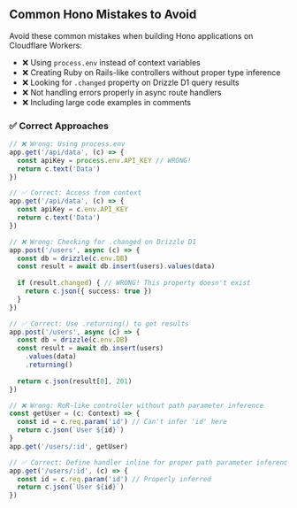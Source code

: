 ## Common Hono Mistakes to Avoid

Avoid these common mistakes when building Hono applications on Cloudflare Workers:

- ❌ Using `process.env` instead of context variables
- ❌ Creating Ruby on Rails-like controllers without proper type inference
- ❌ Looking for `.changed` property on Drizzle D1 query results
- ❌ Not handling errors properly in async route handlers
- ❌ Including large code examples in comments

### ✅ Correct Approaches

```typescript
// ❌ Wrong: Using process.env
app.get('/api/data', (c) => {
  const apiKey = process.env.API_KEY // WRONG!
  return c.text('Data')
})

// ✅ Correct: Access from context
app.get('/api/data', (c) => {
  const apiKey = c.env.API_KEY
  return c.text('Data')
})

// ❌ Wrong: Checking for .changed on Drizzle D1
app.post('/users', async (c) => {
  const db = drizzle(c.env.DB)
  const result = await db.insert(users).values(data)
  
  if (result.changed) { // WRONG! This property doesn't exist
    return c.json({ success: true })
  }
})

// ✅ Correct: Use .returning() to get results
app.post('/users', async (c) => {
  const db = drizzle(c.env.DB)
  const result = await db.insert(users)
    .values(data)
    .returning()
  
  return c.json(result[0], 201)
})

// ❌ Wrong: RoR-like controller without path parameter inference 
const getUser = (c: Context) => {
  const id = c.req.param('id') // Can't infer 'id' here
  return c.json(`User ${id}`)
}
app.get('/users/:id', getUser)

// ✅ Correct: Define handler inline for proper path parameter inference
app.get('/users/:id', (c) => {
  const id = c.req.param('id') // Properly inferred
  return c.json(`User ${id}`)
})
``` 